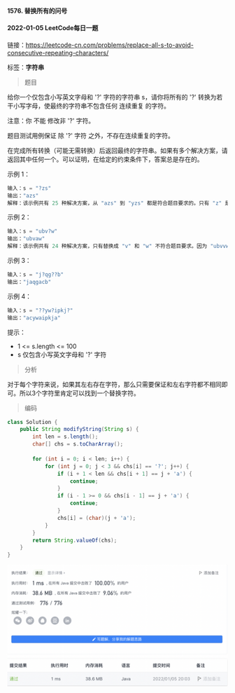 #### 1576. 替换所有的问号

#### 2022-01-05 LeetCode每日一题

链接：https://leetcode-cn.com/problems/replace-all-s-to-avoid-consecutive-repeating-characters/

标签：**字符串**

> 题目

给你一个仅包含小写英文字母和 '?' 字符的字符串 s，请你将所有的 '?' 转换为若干小写字母，使最终的字符串不包含任何 连续重复 的字符。

注意：你 不能 修改非 '?' 字符。

题目测试用例保证 除 '?' 字符 之外，不存在连续重复的字符。

在完成所有转换（可能无需转换）后返回最终的字符串。如果有多个解决方案，请返回其中任何一个。可以证明，在给定的约束条件下，答案总是存在的。

示例 1：

```java
输入：s = "?zs"
输出："azs"
解释：该示例共有 25 种解决方案，从 "azs" 到 "yzs" 都是符合题目要求的。只有 "z" 是无效的修改，因为字符串 "zzs" 中有连续重复的两个 'z' 。
```

示例 2：

```java
输入：s = "ubv?w"
输出："ubvaw"
解释：该示例共有 24 种解决方案，只有替换成 "v" 和 "w" 不符合题目要求。因为 "ubvvw" 和 "ubvww" 都包含连续重复的字符。
```

示例 3：

```java
输入：s = "j?qg??b"
输出："jaqgacb"
```

示例 4：

```java
输入：s = "??yw?ipkj?"
输出："acywaipkja"
```


提示：

- 1 <= s.length <= 100
- s 仅包含小写英文字母和 '?' 字符

> 分析

对于每个字符来说，如果其左右存在字符，那么只需要保证和左右字符都不相同即可。所以3个字符里肯定可以找到一个替换字符。

> 编码

```java
class Solution {
    public String modifyString(String s) {
        int len = s.length();
        char[] chs = s.toCharArray();

        for (int i = 0; i < len; i++) {
            for (int j = 0; j < 3 && chs[i] == '?'; j++) {
                if (i + 1 < len && chs[i + 1] == j + 'a') {
                    continue;
                }
                if (i - 1 >= 0 && chs[i - 1] == j + 'a') {
                    continue;
                }
                chs[i] = (char)(j + 'a');
            }
        }
        return String.valueOf(chs);
    }
}
```

![image-20220105200535092](1576.替换所有的问号.assets/image-20220105200535092-1384336.png)